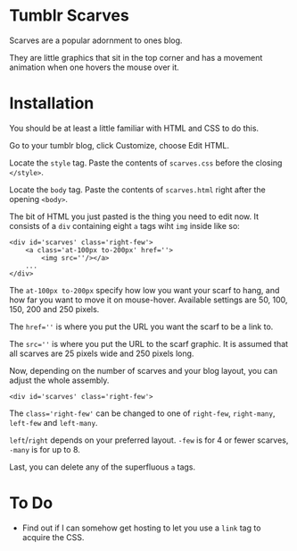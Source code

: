 # Tumblr Scarves

Scarves are a popular adornment to ones blog.

They are little graphics that sit in the top corner and has a movement
animation when one hovers the mouse over it.

# Installation

You should be at least a little familiar with HTML and CSS to do this.

Go to your tumblr blog, click Customize, choose Edit HTML.

Locate the `style` tag. Paste the contents of `scarves.css` before the closing
`</style>`.

Locate the `body` tag. Paste the contents of `scarves.html` right after the
opening `<body>`.

The bit of HTML you just pasted is the thing you need to edit now. It consists
of a `div` containing eight `a` tags wiht `img` inside like so:

    <div id='scarves' class='right-few'>
        <a class='at-100px to-200px' href=''>
            <img src=''/></a>
        ...
    </div>

The `at-100px to-200px` specify how low you want your scarf to hang, and how
far you want to move it on mouse-hover. Available settings are 50, 100, 150,
200 and 250 pixels.

The `href=''` is where you put the URL you want the scarf to be a link to.

The `src=''` is where you put the URL to the scarf graphic. It is assumed that
all scarves are 25 pixels wide and 250 pixels long.

Now, depending on the number of scarves and your blog layout, you can adjust
the whole assembly.

    <div id='scarves' class='right-few'>

The `class='right-few'` can be changed to one of `right-few`, `right-many`,
`left-few` and `left-many`.

`left`/`right` depends on your preferred layout. `-few` is for 4 or fewer
scarves, `-many` is for up to 8.

Last, you can delete any of the superfluous `a` tags.

# To Do

* Find out if I can somehow get hosting to let you use a `link` tag to acquire
  the CSS.
